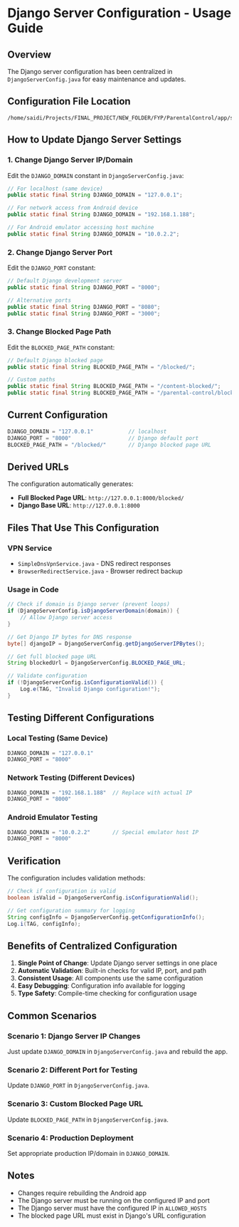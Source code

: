 # Django Server Configuration - Usage Guide

## Overview
The Django server configuration has been centralized in `DjangoServerConfig.java` for easy maintenance and updates.

## Configuration File Location
```
/home/saidi/Projects/FINAL_PROJECT/NEW_FOLDER/FYP/ParentalControl/app/src/main/java/com/example/parentalcontrol/DjangoServerConfig.java
```

## How to Update Django Server Settings

### 1. Change Django Server IP/Domain
Edit the `DJANGO_DOMAIN` constant in `DjangoServerConfig.java`:

```java
// For localhost (same device)
public static final String DJANGO_DOMAIN = "127.0.0.1";

// For network access from Android device
public static final String DJANGO_DOMAIN = "192.168.1.188";

// For Android emulator accessing host machine
public static final String DJANGO_DOMAIN = "10.0.2.2";
```

### 2. Change Django Server Port
Edit the `DJANGO_PORT` constant:

```java
// Default Django development server
public static final String DJANGO_PORT = "8000";

// Alternative ports
public static final String DJANGO_PORT = "8080";
public static final String DJANGO_PORT = "3000";
```

### 3. Change Blocked Page Path
Edit the `BLOCKED_PAGE_PATH` constant:

```java
// Default Django blocked page
public static final String BLOCKED_PAGE_PATH = "/blocked/";

// Custom paths
public static final String BLOCKED_PAGE_PATH = "/content-blocked/";
public static final String BLOCKED_PAGE_PATH = "/parental-control/blocked/";
```

## Current Configuration
```java
DJANGO_DOMAIN = "127.0.0.1"           // localhost
DJANGO_PORT = "8000"                  // Django default port
BLOCKED_PAGE_PATH = "/blocked/"       // Django blocked page URL
```

## Derived URLs
The configuration automatically generates:
- **Full Blocked Page URL**: `http://127.0.0.1:8000/blocked/`
- **Django Base URL**: `http://127.0.0.1:8000`

## Files That Use This Configuration

### VPN Service
- `SimpleDnsVpnService.java` - DNS redirect responses
- `BrowserRedirectService.java` - Browser redirect backup

### Usage in Code
```java
// Check if domain is Django server (prevent loops)
if (DjangoServerConfig.isDjangoServerDomain(domain)) {
    // Allow Django server access
}

// Get Django IP bytes for DNS response
byte[] djangoIP = DjangoServerConfig.getDjangoServerIPBytes();

// Get full blocked page URL
String blockedUrl = DjangoServerConfig.BLOCKED_PAGE_URL;

// Validate configuration
if (!DjangoServerConfig.isConfigurationValid()) {
    Log.e(TAG, "Invalid Django configuration!");
}
```

## Testing Different Configurations

### Local Testing (Same Device)
```java
DJANGO_DOMAIN = "127.0.0.1"
DJANGO_PORT = "8000"
```

### Network Testing (Different Devices)
```java
DJANGO_DOMAIN = "192.168.1.188"  // Replace with actual IP
DJANGO_PORT = "8000"
```

### Android Emulator Testing
```java
DJANGO_DOMAIN = "10.0.2.2"       // Special emulator host IP
DJANGO_PORT = "8000"
```

## Verification
The configuration includes validation methods:

```java
// Check if configuration is valid
boolean isValid = DjangoServerConfig.isConfigurationValid();

// Get configuration summary for logging
String configInfo = DjangoServerConfig.getConfigurationInfo();
Log.i(TAG, configInfo);
```

## Benefits of Centralized Configuration

1. **Single Point of Change**: Update Django server settings in one place
2. **Automatic Validation**: Built-in checks for valid IP, port, and path
3. **Consistent Usage**: All components use the same configuration
4. **Easy Debugging**: Configuration info available for logging
5. **Type Safety**: Compile-time checking for configuration usage

## Common Scenarios

### Scenario 1: Django Server IP Changes
Just update `DJANGO_DOMAIN` in `DjangoServerConfig.java` and rebuild the app.

### Scenario 2: Different Port for Testing
Update `DJANGO_PORT` in `DjangoServerConfig.java`.

### Scenario 3: Custom Blocked Page URL
Update `BLOCKED_PAGE_PATH` in `DjangoServerConfig.java`.

### Scenario 4: Production Deployment
Set appropriate production IP/domain in `DJANGO_DOMAIN`.

## Notes
- Changes require rebuilding the Android app
- The Django server must be running on the configured IP and port
- The Django server must have the configured IP in `ALLOWED_HOSTS`
- The blocked page URL must exist in Django's URL configuration
